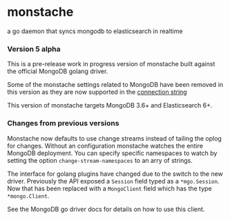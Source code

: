 # monstache
a go daemon that syncs mongodb to elasticsearch in realtime

### Version 5 alpha

This is a pre-release work in progress version of monstache built against the official MongoDB golang driver.

Some of the monstache settings related to MongoDB have been removed in this version as they are now supported in the 
[connection string](https://github.com/mongodb/mongo-go-driver/blob/v1.0.0/x/network/connstring/connstring.go)

This version of monstache targets MongoDB 3.6+ and Elasticsearch 6+.

### Changes from previous versions

Monstache now defaults to use change streams instead of tailing the oplog for changes.  Without an configuration
monstache watches the entire MongoDB deployment.  You can specify specific namespaces to watch by setting the option
`change-stream-namespaces` to an arry of strings.

The interface for golang plugins have changed due to the switch to the new driver. Previously the API exposed
a `Session` field typed as a `*mgo.Session`.  Now that has been replaced with a `MongoClient` field which has the type
`*mongo.Client`. 

See the MongoDB go driver docs for details on how to use this client.
